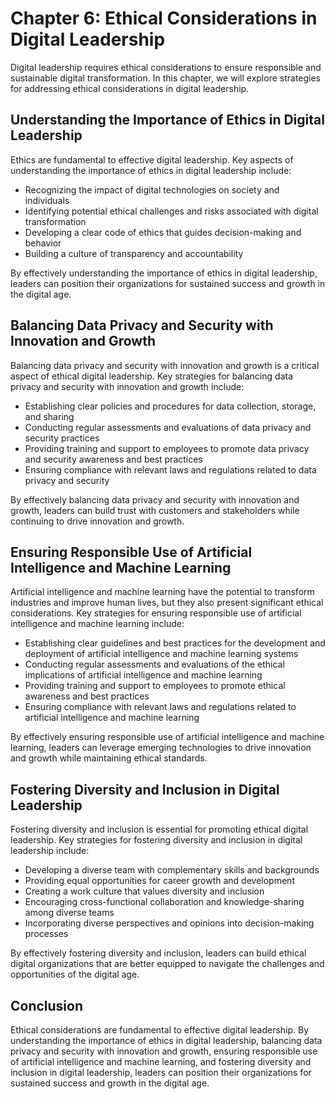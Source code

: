 Chapter 6: Ethical Considerations in Digital Leadership
=======================================================

Digital leadership requires ethical considerations to ensure responsible and sustainable digital transformation. In this chapter, we will explore strategies for addressing ethical considerations in digital leadership.

Understanding the Importance of Ethics in Digital Leadership
------------------------------------------------------------

Ethics are fundamental to effective digital leadership. Key aspects of understanding the importance of ethics in digital leadership include:

* Recognizing the impact of digital technologies on society and individuals
* Identifying potential ethical challenges and risks associated with digital transformation
* Developing a clear code of ethics that guides decision-making and behavior
* Building a culture of transparency and accountability

By effectively understanding the importance of ethics in digital leadership, leaders can position their organizations for sustained success and growth in the digital age.

Balancing Data Privacy and Security with Innovation and Growth
--------------------------------------------------------------

Balancing data privacy and security with innovation and growth is a critical aspect of ethical digital leadership. Key strategies for balancing data privacy and security with innovation and growth include:

* Establishing clear policies and procedures for data collection, storage, and sharing
* Conducting regular assessments and evaluations of data privacy and security practices
* Providing training and support to employees to promote data privacy and security awareness and best practices
* Ensuring compliance with relevant laws and regulations related to data privacy and security

By effectively balancing data privacy and security with innovation and growth, leaders can build trust with customers and stakeholders while continuing to drive innovation and growth.

Ensuring Responsible Use of Artificial Intelligence and Machine Learning
------------------------------------------------------------------------

Artificial intelligence and machine learning have the potential to transform industries and improve human lives, but they also present significant ethical considerations. Key strategies for ensuring responsible use of artificial intelligence and machine learning include:

* Establishing clear guidelines and best practices for the development and deployment of artificial intelligence and machine learning systems
* Conducting regular assessments and evaluations of the ethical implications of artificial intelligence and machine learning
* Providing training and support to employees to promote ethical awareness and best practices
* Ensuring compliance with relevant laws and regulations related to artificial intelligence and machine learning

By effectively ensuring responsible use of artificial intelligence and machine learning, leaders can leverage emerging technologies to drive innovation and growth while maintaining ethical standards.

Fostering Diversity and Inclusion in Digital Leadership
-------------------------------------------------------

Fostering diversity and inclusion is essential for promoting ethical digital leadership. Key strategies for fostering diversity and inclusion in digital leadership include:

* Developing a diverse team with complementary skills and backgrounds
* Providing equal opportunities for career growth and development
* Creating a work culture that values diversity and inclusion
* Encouraging cross-functional collaboration and knowledge-sharing among diverse teams
* Incorporating diverse perspectives and opinions into decision-making processes

By effectively fostering diversity and inclusion, leaders can build ethical digital organizations that are better equipped to navigate the challenges and opportunities of the digital age.

Conclusion
----------

Ethical considerations are fundamental to effective digital leadership. By understanding the importance of ethics in digital leadership, balancing data privacy and security with innovation and growth, ensuring responsible use of artificial intelligence and machine learning, and fostering diversity and inclusion in digital leadership, leaders can position their organizations for sustained success and growth in the digital age.
